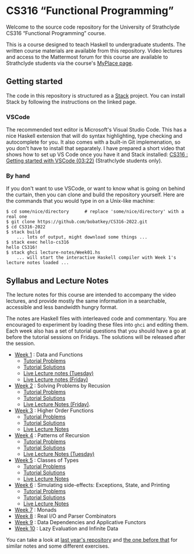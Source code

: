 # CS316 “Functional Programming”

Welcome to the source code repository for the University of
Strathclyde CS316 “Functional Programming” course.

This is a course designed to teach Haskell to undergraduate
students. The written course materials are available from this
repository. Video lectures and access to the Mattermost forum for this
course are available to Strathclyde students via the course's [MyPlace
page](https://classes.myplace.strath.ac.uk/course/view.php?id=15897).

## Getting started

The code in this repository is structured as a
[Stack](https://docs.haskellstack.org/en/stable/README/) project. You
can install Stack by following the instructions on the linked
page.

### VSCode

The recommended text editor is Microsoft's Visual Studio Code. This
has a nice Haskell extension that will do syntax highlighting, type
checking and autocomplete for you. It also comes with a built-in Git
implemenation, so you don't have to install that separately. I have
prepared a short video that shows how to set up VS Code once you have
it and Stack installed: [CS316 : Getting started with VSCode
(03:22)](https://web.microsoftstream.com/video/782a862c-92ee-458f-951e-d7b59a1f9e44)
(Strathclyde students only).

### By hand

If you don't want to use VSCode, or want to know what is going on
behind the curtain, then you can clone and build the repository
yourself. Here are the commands that you would type in on a Unix-like
machine:

```
$ cd some/nice/directory      # replace 'some/nice/directory' with a real one
$ git clone https://github.com/bobatkey/CS316-2022.git
$ cd CS316-2022
$ stack build
    ... lots of output, might download some things ...
$ stack exec hello-cs316
hello CS316!
$ stack ghci lecture-notes/Week01.hs
    ... will start the interactive Haskell compiler with Week 1's lecture notes loaded ...
```

## Syllabus and Lecture Notes

The lecture notes for this course are intended to accompany the video
lectures, and provide mostly the same information in a searchable,
accessible and less bandwidth hungry format.

The notes are Haskell files with interleaved code and commentary. You
are encouraged to experiment by loading these files into `ghci` and
editing them. Each week also has a set of tutorial questions that you
should have a go at before the tutorial sessions on Fridays. The
solutions will be released after the session.

- [Week 1](lecture-notes/Week01.hs) : Data and Functions
  - [Tutorial Problems](lecture-notes/Week01Problems.hs)
  - [Tutorial Solutions](lecture-notes/Week01Solutions)
  - [Live Lecture notes (Tuesday)](lecture-notes/Week01Intro.hs)
  - [Live Lecture notes (Friday)](lecture-notes/Week01Intro02.hs)
- [Week 2](lecture-notes/Week02.hs) : Solving Problems by Recusion
  - [Tutorial Problems](lecture-notes/Week02Problems.hs)
  - [Tutorial Solutions](lecture-notes/Week02Solution.hs)
  - [Live Lecture Notes (Friday)](lecture-notes/Week02Intro.hs).
- [Week 3](lecture-notes/Week03.hs) : Higher Order Functions
  - [Tutorial Problems](lecture-notes/Week03Problems.hs)
  - [Tutorial Solutions](lecture-notes/Week03Solutions.hs)
  - [Live Lecture Notes](lecture-notes/Week03Intro01.hs)
- [Week 4](lecture-notes/Week04.hs) : Patterns of Recursion
  - [Tutorial Problems](lecture-notes/Week04Problems.hs)
  - [Tutorial Solutions](lecture-notes/Week04Solutions.hs)
  - [Live Lecture Notes (Tuesday)](lecture-notes/Week04Intro.hs)
- [Week 5](lecture-notes/Week05.hs) : Classes of Types
  - [Tutorial Problems](lecture-notes/Week05Problems.hs)
  - [Tutorial Solutions](lecture-notes/Week05Solutions.hs)
  - [Live Lecture Notes](lecture-notes/Week05Intro.hs)
- [Week 6](lecture-notes/Week06.hs) : Simulating side-effects: Exceptions, State, and Printing
  - [Tutorial Problems](lecture-notes/Week06Problems.hs)
  - [Tutorial Solutions](lecture-notes/Week06Solutions.hs)
  - [Live Lecture Notes](lecture-notes/Week06Intro.hs)
- [Week 7](lecture-notes/Week07.hs) : Monads
- [Week 8](lecture-notes/Week08.hs) : Real I/O and Parser Combinators
- [Week 9](lecture-notes/Week09.hs) : Data Dependencies and Applicative Functors
- [Week 10](lecture-notes/Week10.hs) : Lazy Evaluation and Infinite Data

You can take a look at [last year's
repository](https://github.com/bobatkey/CS316-2021) and [the one
before that](https://github.com/bobatkey/CS316-2020) for similar notes
and some different exercises.
